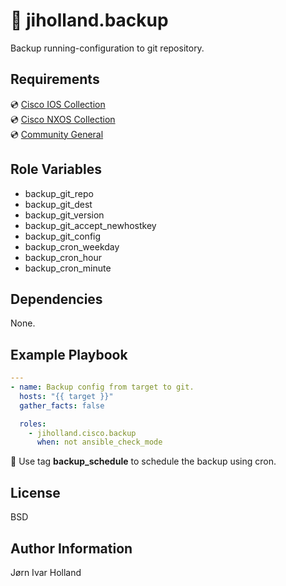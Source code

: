 💾 jiholland.backup
===================

Backup running-configuration to git repository.

Requirements
------------

💿 [Cisco IOS Collection](https://galaxy.ansible.com/cisco/ios)<br>
💿 [Cisco NXOS Collection](https://galaxy.ansible.com/cisco/nxos)<br>
💿 [Community General](https://galaxy.ansible.com/community/general)

Role Variables
--------------

- backup\_git\_repo
- backup\_git\_dest
- backup\_git\_version
- backup\_git\_accept\_newhostkey
- backup\_git\_config
- backup\_cron\_weekday
- backup\_cron\_hour
- backup\_cron\_minute

Dependencies
------------

None.

Example Playbook
----------------
```yaml
---
- name: Backup config from target to git.
  hosts: "{{ target }}"
  gather_facts: false

  roles:
    - jiholland.cisco.backup
      when: not ansible_check_mode
```
📅 Use tag **backup_schedule** to schedule the backup using cron.

License
-------

BSD

Author Information
------------------

Jørn Ivar Holland
